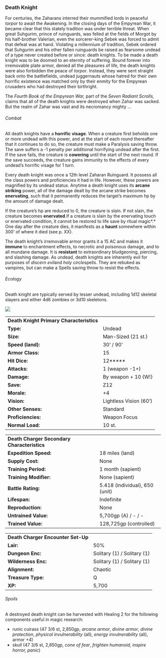 ### Death Knight

For centuries, the Zaharans interred their mummified lords in peaceful *torpor* to await the Awakening. In the closing days of the Empyrean War, it became clear that this stately tradition was under terrible threat. When great Suhgurim, prince of ruinguards, was felled at the fields of Morgot by his half-brother Valerian, even the sorcerer-king Sebek was forced to admit that defeat was at hand. Violating a millennium of tradition, Sebek ordered that Suhgurim and his other fallen ruinguards be raised as fearsome undead of a type never created before or since: death knights. To be made a death knight was to be doomed to an eternity of suffering. Bound forever into irremovable plate armor, denied all the pleasures of life, the death knights were also forbidden the peace of *torpor*. Instead, they were sent straight back onto the battlefields, undead juggernauts whose hatred for their own horrific existence was matched only by their enmity for the Empyrean crusaders who had destroyed their birthright.

The *Fourth Book of the Empyrean War,* part of the *Seven Radiant Scrolls,* claims that all of the death knights were destroyed when Zahar was sacked. But the realm of Zahar was vast and its necromancy mighty …

###### Combat

All death knights have a **horrific** **visage**. When a creature first beholds one or more undead with this power, and at the start of each round thereafter that it continues to do so, the creature must make a Paralysis saving throw. The save suffers a -1 penalty per additional horrifying undead after the first. If the save fails, the creature is **cowering** until the start of the next round. If the save succeeds, the creature gains immunity to the effects of every undead’s horrific visage for 1 turn.

Every death knight was once a 12th level Zaharan Ruinguard. It possess all the class powers and proficiencies it had in life. However, these powers are magnified by its undead status. Anytime a death knight uses its **arcane striking** power, all of the damage dealt by the arcane strike becomes **enervating**, such that it permanently reduces the target’s maximum hp by the amount of damage dealt.

If the creature’s hp are reduced to 0, the creature is slain. If not slain, the creature becomes **enervated**.If a creature is slain by the enervating touch or enervated condition, it cannot be restored to life save by ritual magic*.* One day after the creature dies, it manifests as a **haunt** somewhere within 300’ of where it died (see p. XX).

The death knight’s irremovable armor grants it a 15 AC and makes it **immune** to enchantment effects, to necrotic and poisonous damage, and to all mundane damage. It is **resistant** to extraordinary bludgeoning, piercing, and slashing damage. As undead, death knights are inherently evil for purposes of *discern evil*and *holy circle*spells. They are rebuked as vampires, but can make a Spells saving throw to resist the effects.

###### Ecology

Death knight are typically served by lesser undead, including 1d12 skeletal slayers and either 4d6 zombies or 3d10 skeletons.

![](data:image/png;base64...)

|  |  |
| --- | --- |
| **Death Knight Primary Characteristics** | |
| **Type:** | Undead |
| **Size:** | Man-Sized (21 st.) |
| **Speed (land):** | 30’ / 90' |
| **Armor Class:** | 15 |
| **Hit Dice:** | 12\*\*\*\*\* |
| **Attacks:** | 1 (weapon -1+) |
| **Damage:** | By weapon + 10 {W!} |
| **Save:** | Z12 |
| **Morale:** | +4 |
| **Vision:** | Lightless Vision (60’) |
| **Other Senses:** | Standard |
| **Proficiencies:** | Weapon Focus |
| **Normal Load:** | 10 st. |

|  |  |
| --- | --- |
| **Death Charger Secondary Characteristics** | |
| **Expedition Speed:** | 18 miles (land) |
| **Supply Cost:** | None |
| **Training Period:** | 1 month (sapient) |
| **Training Modifier:** | None (sapient) |
| **Battle Rating:** | 5.418 (individual), 650 (unit) |
| **Lifespan:** | Indefinite |
| **Reproduction:** | None |
| **Untrained Value:** | 5,700gp (A) / - / - |
| **Trained Value:** | 128,725gp (controlled) |

|  |  |
| --- | --- |
| **Death Charger Encounter Set-Up** | |
| **Lair:** | 50% |
| **Dungeon Enc:** | Solitary (1) / Solitary (1) |
| **Wilderness Enc:** | Solitary (1) / Solitary (1) |
| **Alignment:** | Chaotic |
| **Treasure Type:** | Q |
| **XP:** | 5,700 |

###### Spoils

A destroyed death knight can be harvested with Healing 2 for the following components useful in magic research:

* runic cuirass (47 3/6 st, 2,850gp, *arcane armor*, *divine armor*, *divine protection*, *physical invulnerability* (all), *energy invulnerability* (all), armor +4)
* skull (47 3/6 st, 2,850gp, *cone of fear*, *frighten humanoid, inspire horror, panic*)
